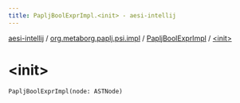 ```yaml
---
title: PapljBoolExprImpl.<init> - aesi-intellij
---
```


[aesi-intellij](../../index.html) / [org.metaborg.paplj.psi.impl](../index.html) / [PapljBoolExprImpl](index.html) / [&lt;init&gt;](.)

# &lt;init&gt;

`PapljBoolExprImpl(node: ASTNode)`